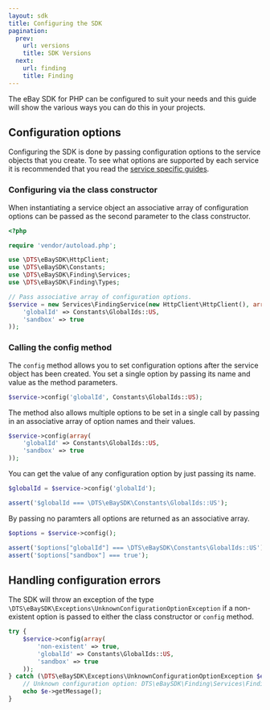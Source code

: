```yaml
---
layout: sdk
title: Configuring the SDK
pagination:
  prev:
    url: versions
    title: SDK Versions
  next:
    url: finding
    title: Finding
---
```

The eBay SDK for PHP can be configured to suit your needs and this guide will show the various ways you can do this in your projects.

## Configuration options

Configuring the SDK is done by passing configuration options to the service objects that you create. To see what options are supported by each service it is recommended that you read the [service specific guides](/sdk/guides/index.html#service-guides).

### Configuring via the class constructor

When instantiating a service object an associative array of configuration options can be passed as the second parameter to the class constructor.

```php
<?php

require 'vendor/autoload.php';

use \DTS\eBaySDK\HttpClient;
use \DTS\eBaySDK\Constants;
use \DTS\eBaySDK\Finding\Services;
use \DTS\eBaySDK\Finding\Types;

// Pass associative array of configuration options.
$service = new Services\FindingService(new HttpClient\HttpClient(), array(
    'globalId' => Constants\GlobalIds::US,
    'sandbox' => true
));
```

### Calling the config method

The `config` method allows you to set configuration options after the service object has been created. You set a single option by passing its name and value as the method parameters.

```php
$service->config('globalId', Constants\GlobalIds::US);
```

The method also allows multiple options to be set in a single call by passing in an associative array of option names and their values.

```php
$service->config(array(
    'globalId' => Constants\GlobalIds::US,
    'sandbox' => true
));
```

You can get the value of any configuration option by just passing its name.

```php
$globalId = $service->config('globalId');

assert('$globalId === \DTS\eBaySDK\Constants\GlobalIds::US');
```

By passing no paramters all options are returned as an associative array.

```php
$options = $service->config();

assert('$options["globalId"] === \DTS\eBaySDK\Constants\GlobalIds::US');
assert('$options["sandbox"] === true');
```

## Handling configuration errors

The SDK will throw an exception of the type `\DTS\eBaySDK\Exceptions\UnknownConfigurationOptionException` if a non-existent option is passed to either the class constructor or `config` method.

```php
try {
    $service->config(array(
        'non-existent' => true,
        'globalId' => Constants\GlobalIds::US,
        'sandbox' => true
    ));
} catch (\DTS\eBaySDK\Exceptions\UnknownConfigurationOptionException $e) {
    // Unknown configuration option: DTS\eBaySDK\Finding\Services\FindingService::non-existent
    echo $e->getMessage();
}
```
